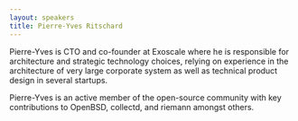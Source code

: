 ```yaml
---
layout: speakers
title: Pierre-Yves Ritschard
---
```

Pierre-Yves is CTO and co-founder at Exoscale where he is responsible for architecture and strategic technology choices, relying on experience in the architecture of very large corporate system as well as technical product design in several startups.

Pierre-Yves is an active member of the open-source community with key contributions to OpenBSD, collectd, and riemann amongst others.
